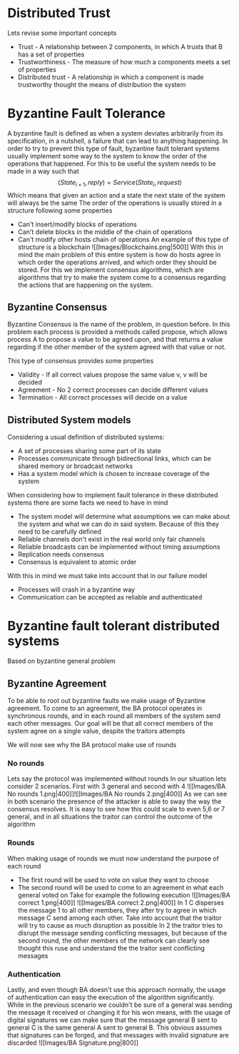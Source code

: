 
# Distributed Trust

Lets revise some important concepts
- Trust - A relationship between 2 components, in which A trusts that B has a set of properties
- Trustworthiness - The measure of how much a components meets a set of properties
- Distributed trust - A relationship in which a component is made trustworthy thought the means of distribution the system

# Byzantine Fault Tolerance

A byzantine fault is defined as when a system deviates arbitrarily from its specification, in a nutshell, a failure that can lead to anything happening.
In order to try to prevent this type of fault, byzantine fault tolerant systems usually implement some way to the system to know the order of the operations that happened.
For this to be useful the system needs to be made in a way such that
$$(State_{i+1},reply)=Service(State_i,request)$$
Which means that given an action and a state the next state of the system will always be the same 
The order of the operations is usually stored in a structure following some properties
- Can't insert/modify blocks of operations
- Can't delete blocks in the middle of the chain of operations
- Can't modify other hosts chain of operations
An example of this type of structure is a blockchain
![[Images/Blockchains.png|500]]
With this in mind the main problem of this entire system is how do hosts agree in which order the operations arrived, and which order they should be stored.
For this we implement consensus algorithms, which are algorithms that try to make the system come to a consensus regarding the actions that are happening on the system.

## Byzantine Consensus

Byzantine Consensus is the name of the problem, in question before.
In this problem each process is provided a methods called propose, which allows process A to propose a value to be agreed upon, and that returns a value regarding if the other member of the system agreed with that value or not.

This type of consensus provides some properties
- Validity - If all correct values propose the same value v, v will be decided
- Agreement - No 2 correct processes can decide different values
- Termination - All correct processes will decide on a value

## Distributed System models

Considering a usual definition of distributed systems:
- A set of processes sharing some part of its state
- Processes communicate through bidirectional links, which can be shared memory or broadcast networks
- Has a system model which is chosen to increase coverage of the system

When considering how to implement fault tolerance in these distributed systems there are some facts we need to have in mind
- The system model will determine what assumptions we can make about the system and what we can do in said system. Because of this they need to be carefully defined
- Reliable channels don't exist in the real world only fair channels
- Reliable broadcasts can be implemented without timing assumptions
- Replication needs consensus
- Consensus is equivalent to atomic order

With this in mind we must take into account that in our failure model
- Processes will crash in a byzantine way
- Communication can be accepted as reliable and authenticated

# Byzantine fault tolerant distributed systems

Based on byzantine general problem

## Byzantine Agreement

To be able to root out byzantine faults we make usage of Byzantine agreement.
To come to an agreement, the BA protocol operates in synchronous rounds, and in each round all members of the system send each other messages.
Our goal will be that all correct members of the system agree on a single value, despite the traitors attempts

We will now see why the BA protocol make use of rounds

### No rounds

Lets say the protocol was implemented without rounds
In our situation lets consider 2 scenarios. 
First with 3 general and second with 4
![[Images/BA No rounds 1.png|400]]![[Images/BA No rounds 2.png|400]]
As we can see in both scenario the presence of the attacker is able to sway the way the consensus resolves.
It is easy to see how this could scale to even 5,6 or 7 general, and in all situations the traitor can control the outcome of the algorithm

### Rounds

When making usage of rounds we must now understand the purpose of each round
- The first round will be used to vote on value they want to choose
- The second round will be used to come to an agreement in what each general voted on
Take for example the following execution
![[Images/BA correct 1.png|400]] ![[Images/BA correct 2.png|400]]
In 1 C disperses the message 1 to all other members, they after try to agree in which message C send among each other.
Take into account that the traitor will try to cause as much disruption as possible
In 2 the traitor tries to disrupt the message sending conflicting messages, but because of the second round, the other members of the network can clearly see thought this ruse and understand the the traitor sent conflicting messages

### Authentication

Lastly, and even though BA doesn't use this approach normally, the usage of authentication can easy the execution of the algorithm significantly.
While in the previous scenario we couldn't be sure of a general was sending the message it received or changing it for his won means, with the usage of digital signatures we can make sure that the message general B sent to general C is the same general A sent to general B.
This obvious assumes that signatures can be forged, and that messages with invalid signature are discarded
![[Images/BA Signature.png|800]]